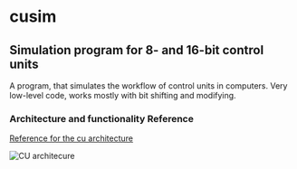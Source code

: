 # cusim

## Simulation program for 8- and 16-bit control units
A program, that simulates the workflow of control units in computers. 
Very low-level code, works mostly with bit shifting and modifying.

### Architecture and functionality Reference
[Reference for the cu architecture](https://minnie.tuhs.org/CompArch/Tutes/week03.html)

![CU architecure]()
